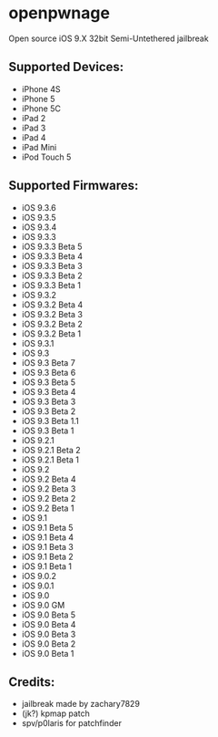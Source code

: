 # openpwnage
Open source iOS 9.X 32bit Semi-Untethered jailbreak

## Supported Devices:

- iPhone 4S
- iPhone 5
- iPhone 5C
- iPad 2
- iPad 3
- iPad 4
- iPad Mini
- iPod Touch 5

## Supported Firmwares:

- iOS 9.3.6
- iOS 9.3.5
- iOS 9.3.4
- iOS 9.3.3
- iOS 9.3.3 Beta 5
- iOS 9.3.3 Beta 4
- iOS 9.3.3 Beta 3
- iOS 9.3.3 Beta 2
- iOS 9.3.3 Beta 1
- iOS 9.3.2
- iOS 9.3.2 Beta 4
- iOS 9.3.2 Beta 3
- iOS 9.3.2 Beta 2
- iOS 9.3.2 Beta 1
- iOS 9.3.1
- iOS 9.3
- iOS 9.3 Beta 7
- iOS 9.3 Beta 6
- iOS 9.3 Beta 5
- iOS 9.3 Beta 4
- iOS 9.3 Beta 3
- iOS 9.3 Beta 2
- iOS 9.3 Beta 1.1
- iOS 9.3 Beta 1
- iOS 9.2.1
- iOS 9.2.1 Beta 2
- iOS 9.2.1 Beta 1
- iOS 9.2
- iOS 9.2 Beta 4
- iOS 9.2 Beta 3
- iOS 9.2 Beta 2
- iOS 9.2 Beta 1
- iOS 9.1
- iOS 9.1 Beta 5
- iOS 9.1 Beta 4
- iOS 9.1 Beta 3
- iOS 9.1 Beta 2
- iOS 9.1 Beta 1
- iOS 9.0.2
- iOS 9.0.1
- iOS 9.0
- iOS 9.0 GM
- iOS 9.0 Beta 5
- iOS 9.0 Beta 4
- iOS 9.0 Beta 3
- iOS 9.0 Beta 2
- iOS 9.0 Beta 1

## Credits:

- jailbreak made by zachary7829
- (jk?) kpmap patch
- spv/p0laris for patchfinder
